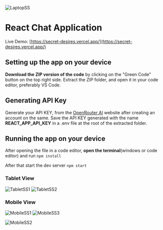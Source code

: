 ![LaptopSS](https://github.com/Shruti-Gupta-30/Ai-chat-greenbrands-Task/assets/95923536/18d886ff-baf3-474b-b731-c54da2944950)

# React Chat Application

Live Demo: [https://secret-desires.vercel.app/](https://secret-desires.vercel.app/)

## Setting up the app on your device

**Download the ZIP version of the code** by clicking on the "Green Code" button on the top right side. 
Extract the ZIP folder, and open it in your code editor, preferably VS Code.

## Generating API Key

Generate your API KEY, from the [OpenRouter AI](https://openrouter.ai/) website after creating an account on the same. 
Save the API KEY generated with the name **REACT_APP_API_KEY** in a .env file at the root of the extracted folder.

## Running the app on your device

After opening the file in a code editor, **open the terminal**(windows or code editor) and run `npm install`

After that start the dev server `npm start`



### Tablet View
![TabletSS1](https://github.com/Shruti-Gupta-30/Ai-chat-greenbrands-Task/assets/95923536/50bbcc16-e1c5-455e-84c7-cabcfac8139c)    ![TabletSS2](https://github.com/Shruti-Gupta-30/Ai-chat-greenbrands-Task/assets/95923536/189f0798-f994-47b1-a480-bfeab33ebeca)



### Mobile View
![MobileSS1](https://github.com/Shruti-Gupta-30/Ai-chat-greenbrands-Task/assets/95923536/b88b6b06-26cd-434b-8094-f2e6482d9a7f)                ![MobileSS3](https://github.com/Shruti-Gupta-30/Ai-chat-greenbrands-Task/assets/95923536/5118c561-a1a9-4270-9a38-0043981c63a6)




![MobileSS2](https://github.com/Shruti-Gupta-30/Ai-chat-greenbrands-Task/assets/95923536/40bc511e-466e-42e3-b901-a0b4124f32a1)

